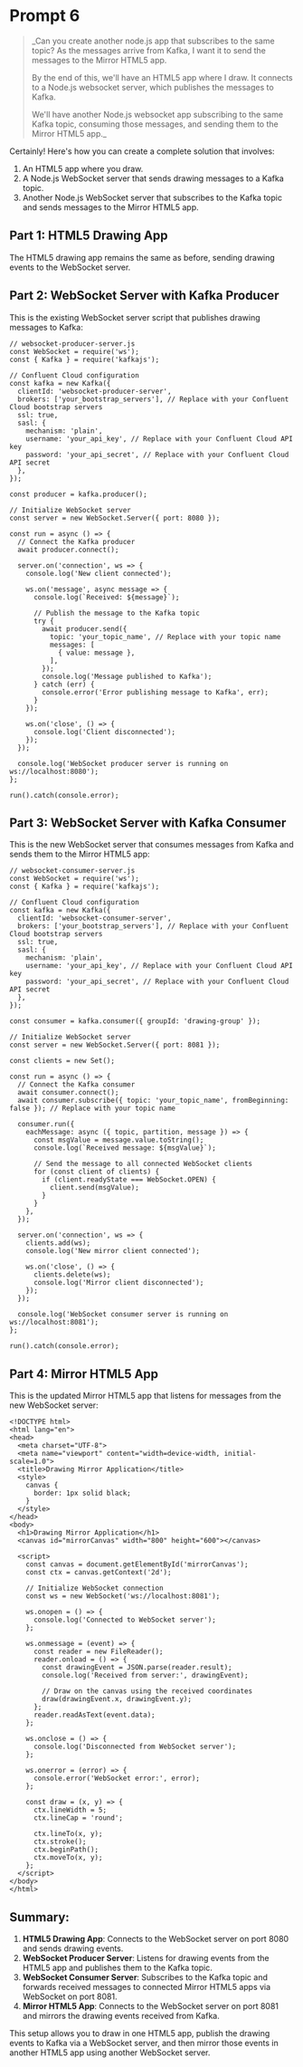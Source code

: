 # Prompt 6

> _Can you create another node.js app that subscribes to the same topic? As the messages arrive from Kafka, I want it to send the messages to the Mirror HTML5 app.
> 
> By the end of this, we'll have an HTML5 app where I draw. It connects to a Node.js websocket server, which publishes the messages to Kafka.
> 
> We'll have another Node.js websocket app subscribing to the same Kafka topic, consuming those messages, and sending them to the Mirror HTML5 app._

Certainly! Here's how you can create a complete solution that involves:
1. An HTML5 app where you draw.
2. A Node.js WebSocket server that sends drawing messages to a Kafka topic.
3. Another Node.js WebSocket server that subscribes to the Kafka topic and sends messages to the Mirror HTML5 app.

## Part 1: HTML5 Drawing App
The HTML5 drawing app remains the same as before, sending drawing events to the WebSocket server.

## Part 2: WebSocket Server with Kafka Producer
This is the existing WebSocket server script that publishes drawing messages to Kafka:

```
// websocket-producer-server.js
const WebSocket = require('ws');
const { Kafka } = require('kafkajs');

// Confluent Cloud configuration
const kafka = new Kafka({
  clientId: 'websocket-producer-server',
  brokers: ['your_bootstrap_servers'], // Replace with your Confluent Cloud bootstrap servers
  ssl: true,
  sasl: {
    mechanism: 'plain',
    username: 'your_api_key', // Replace with your Confluent Cloud API key
    password: 'your_api_secret', // Replace with your Confluent Cloud API secret
  },
});

const producer = kafka.producer();

// Initialize WebSocket server
const server = new WebSocket.Server({ port: 8080 });

const run = async () => {
  // Connect the Kafka producer
  await producer.connect();

  server.on('connection', ws => {
    console.log('New client connected');

    ws.on('message', async message => {
      console.log(`Received: ${message}`);

      // Publish the message to the Kafka topic
      try {
        await producer.send({
          topic: 'your_topic_name', // Replace with your topic name
          messages: [
            { value: message },
          ],
        });
        console.log('Message published to Kafka');
      } catch (err) {
        console.error('Error publishing message to Kafka', err);
      }
    });

    ws.on('close', () => {
      console.log('Client disconnected');
    });
  });

  console.log('WebSocket producer server is running on ws://localhost:8080');
};

run().catch(console.error);
```

## Part 3: WebSocket Server with Kafka Consumer
This is the new WebSocket server that consumes messages from Kafka and sends them to the Mirror HTML5 app:

```
// websocket-consumer-server.js
const WebSocket = require('ws');
const { Kafka } = require('kafkajs');

// Confluent Cloud configuration
const kafka = new Kafka({
  clientId: 'websocket-consumer-server',
  brokers: ['your_bootstrap_servers'], // Replace with your Confluent Cloud bootstrap servers
  ssl: true,
  sasl: {
    mechanism: 'plain',
    username: 'your_api_key', // Replace with your Confluent Cloud API key
    password: 'your_api_secret', // Replace with your Confluent Cloud API secret
  },
});

const consumer = kafka.consumer({ groupId: 'drawing-group' });

// Initialize WebSocket server
const server = new WebSocket.Server({ port: 8081 });

const clients = new Set();

const run = async () => {
  // Connect the Kafka consumer
  await consumer.connect();
  await consumer.subscribe({ topic: 'your_topic_name', fromBeginning: false }); // Replace with your topic name

  consumer.run({
    eachMessage: async ({ topic, partition, message }) => {
      const msgValue = message.value.toString();
      console.log(`Received message: ${msgValue}`);

      // Send the message to all connected WebSocket clients
      for (const client of clients) {
        if (client.readyState === WebSocket.OPEN) {
          client.send(msgValue);
        }
      }
    },
  });

  server.on('connection', ws => {
    clients.add(ws);
    console.log('New mirror client connected');

    ws.on('close', () => {
      clients.delete(ws);
      console.log('Mirror client disconnected');
    });
  });

  console.log('WebSocket consumer server is running on ws://localhost:8081');
};

run().catch(console.error);
```

## Part 4: Mirror HTML5 App
This is the updated Mirror HTML5 app that listens for messages from the new WebSocket server:

```
<!DOCTYPE html>
<html lang="en">
<head>
  <meta charset="UTF-8">
  <meta name="viewport" content="width=device-width, initial-scale=1.0">
  <title>Drawing Mirror Application</title>
  <style>
    canvas {
      border: 1px solid black;
    }
  </style>
</head>
<body>
  <h1>Drawing Mirror Application</h1>
  <canvas id="mirrorCanvas" width="800" height="600"></canvas>

  <script>
    const canvas = document.getElementById('mirrorCanvas');
    const ctx = canvas.getContext('2d');

    // Initialize WebSocket connection
    const ws = new WebSocket('ws://localhost:8081');

    ws.onopen = () => {
      console.log('Connected to WebSocket server');
    };

    ws.onmessage = (event) => {
      const reader = new FileReader();
      reader.onload = () => {
        const drawingEvent = JSON.parse(reader.result);
        console.log('Received from server:', drawingEvent);

        // Draw on the canvas using the received coordinates
        draw(drawingEvent.x, drawingEvent.y);
      };
      reader.readAsText(event.data);
    };

    ws.onclose = () => {
      console.log('Disconnected from WebSocket server');
    };

    ws.onerror = (error) => {
      console.error('WebSocket error:', error);
    };

    const draw = (x, y) => {
      ctx.lineWidth = 5;
      ctx.lineCap = 'round';

      ctx.lineTo(x, y);
      ctx.stroke();
      ctx.beginPath();
      ctx.moveTo(x, y);
    };
  </script>
</body>
</html>
```

## Summary:
1. **HTML5 Drawing App**: Connects to the WebSocket server on port 8080 and sends drawing events.
2. **WebSocket Producer Server**: Listens for drawing events from the HTML5 app and publishes them to the Kafka topic.
3. **WebSocket Consumer Server**: Subscribes to the Kafka topic and forwards received messages to connected Mirror HTML5 apps via WebSocket on port 8081.
4. **Mirror HTML5 App**: Connects to the WebSocket server on port 8081 and mirrors the drawing events received from Kafka.

This setup allows you to draw in one HTML5 app, publish the drawing events to Kafka via a WebSocket server, and then mirror those events in another HTML5 app using another WebSocket server.